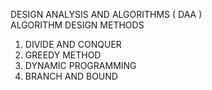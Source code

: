 DESIGN ANALYSIS AND ALGORITHMS ( DAA ) <br/>
ALGORITHM DESIGN METHODS <br/>
1. DIVIDE AND CONQUER <br/>
3. GREEDY METHOD <br/>
4. DYNAMIC PROGRAMMING <br/>
5. BRANCH AND BOUND <br/>
